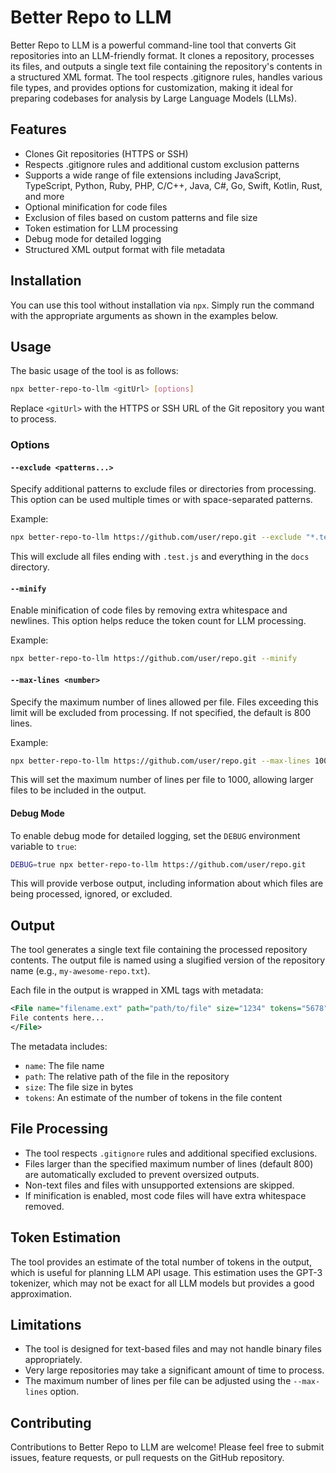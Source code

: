 # Better Repo to LLM

Better Repo to LLM is a powerful command-line tool that converts Git repositories into an LLM-friendly format. It clones a repository, processes its files, and outputs a single text file containing the repository's contents in a structured XML format. The tool respects .gitignore rules, handles various file types, and provides options for customization, making it ideal for preparing codebases for analysis by Large Language Models (LLMs).

## Features

- Clones Git repositories (HTTPS or SSH)
- Respects .gitignore rules and additional custom exclusion patterns
- Supports a wide range of file extensions including JavaScript, TypeScript, Python, Ruby, PHP, C/C++, Java, C#, Go, Swift, Kotlin, Rust, and more
- Optional minification for code files
- Exclusion of files based on custom patterns and file size
- Token estimation for LLM processing
- Debug mode for detailed logging
- Structured XML output format with file metadata

## Installation

You can use this tool without installation via `npx`. Simply run the command with the appropriate arguments as shown in the examples below.

## Usage

The basic usage of the tool is as follows:

```bash
npx better-repo-to-llm <gitUrl> [options]
```

Replace `<gitUrl>` with the HTTPS or SSH URL of the Git repository you want to process.

### Options

#### `--exclude <patterns...>`

Specify additional patterns to exclude files or directories from processing. This option can be used multiple times or with space-separated patterns.

Example:

```bash
npx better-repo-to-llm https://github.com/user/repo.git --exclude "*.test.js" "docs/*"
```

This will exclude all files ending with `.test.js` and everything in the `docs` directory.

#### `--minify`

Enable minification of code files by removing extra whitespace and newlines. This option helps reduce the token count for LLM processing.

Example:

```bash
npx better-repo-to-llm https://github.com/user/repo.git --minify
```

#### `--max-lines <number>`

Specify the maximum number of lines allowed per file. Files exceeding this limit will be excluded from processing. If not specified, the default is 800 lines.

Example:

```bash
npx better-repo-to-llm https://github.com/user/repo.git --max-lines 1000
```

This will set the maximum number of lines per file to 1000, allowing larger files to be included in the output.

#### Debug Mode

To enable debug mode for detailed logging, set the `DEBUG` environment variable to `true`:

```bash
DEBUG=true npx better-repo-to-llm https://github.com/user/repo.git
```

This will provide verbose output, including information about which files are being processed, ignored, or excluded.

## Output

The tool generates a single text file containing the processed repository contents. The output file is named using a slugified version of the repository name (e.g., `my-awesome-repo.txt`).

Each file in the output is wrapped in XML tags with metadata:

```xml
<File name="filename.ext" path="path/to/file" size="1234" tokens="5678">
File contents here...
</File>
```

The metadata includes:

- `name`: The file name
- `path`: The relative path of the file in the repository
- `size`: The file size in bytes
- `tokens`: An estimate of the number of tokens in the file content

## File Processing

- The tool respects `.gitignore` rules and additional specified exclusions.
- Files larger than the specified maximum number of lines (default 800) are automatically excluded to prevent oversized outputs.
- Non-text files and files with unsupported extensions are skipped.
- If minification is enabled, most code files will have extra whitespace removed.

## Token Estimation

The tool provides an estimate of the total number of tokens in the output, which is useful for planning LLM API usage. This estimation uses the GPT-3 tokenizer, which may not be exact for all LLM models but provides a good approximation.

## Limitations

- The tool is designed for text-based files and may not handle binary files appropriately.
- Very large repositories may take a significant amount of time to process.
- The maximum number of lines per file can be adjusted using the `--max-lines` option.

## Contributing

Contributions to Better Repo to LLM are welcome! Please feel free to submit issues, feature requests, or pull requests on the GitHub repository.

